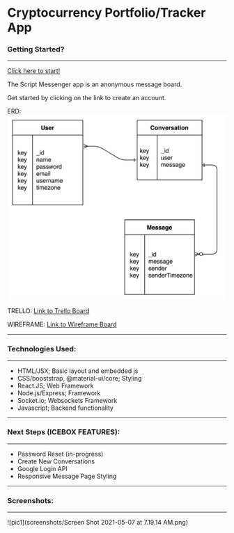 # Cryptocurrency Portfolio/Tracker App

  

### Getting Started?
---
[Click here to start!](https://shrouded-mountain-68261.herokuapp.com/)

The Script Messenger app is an anonymous message board. 

Get started by clicking on the link to create an account. 


ERD:
![erd](/screenshots/image.png)

TRELLO:
[Link to Trello Board](https://trello.com/b/smAuKNWq/messenger-app)

WIREFRAME:
[Link to Wireframe Board](https://balsamiq.cloud/shtygui/pom7qbe/rF5DC)

---
  
### Technologies Used:
---
- HTML/JSX; Basic layout and embedded js  
- CSS/booststrap, @material-ui/core; Styling  
- React.JS; Web Framework
- Node.js/Express; Framework  
- Socket.io; Websockets Framework
- Javascript; Backend functionality

---

### Next Steps (ICEBOX FEATURES):
---
- Password Reset (in-progress)
- Create New Conversations
- Google Login API
- Responsive Message Page Styling

- ---
### Screenshots:
---
![pic1](screenshots/Screen Shot 2021-05-07 at 7.19.14 AM.png)

